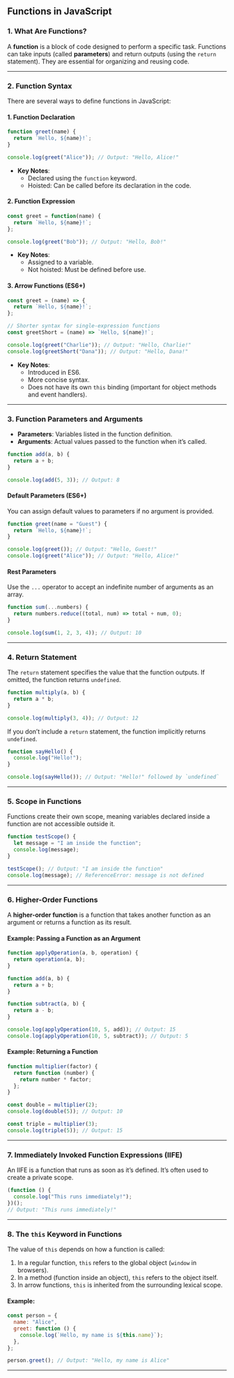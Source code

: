 ## Functions in JavaScript

### **1. What Are Functions?**
A **function** is a block of code designed to perform a specific task. Functions can take inputs (called **parameters**) and return outputs (using the `return` statement). They are essential for organizing and reusing code.

---

### **2. Function Syntax**
There are several ways to define functions in JavaScript:

#### **1. Function Declaration**
```javascript
function greet(name) {
  return `Hello, ${name}!`;
}

console.log(greet("Alice")); // Output: "Hello, Alice!"
```

- **Key Notes**:
  - Declared using the `function` keyword.
  - Hoisted: Can be called before its declaration in the code.

#### **2. Function Expression**
```javascript
const greet = function(name) {
  return `Hello, ${name}!`;
};

console.log(greet("Bob")); // Output: "Hello, Bob!"
```

- **Key Notes**:
  - Assigned to a variable.
  - Not hoisted: Must be defined before use.

#### **3. Arrow Functions (ES6+)**
```javascript
const greet = (name) => {
  return `Hello, ${name}!`;
};

// Shorter syntax for single-expression functions
const greetShort = (name) => `Hello, ${name}!`;

console.log(greet("Charlie")); // Output: "Hello, Charlie!"
console.log(greetShort("Dana")); // Output: "Hello, Dana!"
```

- **Key Notes**:
  - Introduced in ES6.
  - More concise syntax.
  - Does not have its own `this` binding (important for object methods and event handlers).

---

### **3. Function Parameters and Arguments**
- **Parameters**: Variables listed in the function definition.
- **Arguments**: Actual values passed to the function when it’s called.

```javascript
function add(a, b) {
  return a + b;
}

console.log(add(5, 3)); // Output: 8
```

#### **Default Parameters (ES6+)**
You can assign default values to parameters if no argument is provided.

```javascript
function greet(name = "Guest") {
  return `Hello, ${name}!`;
}

console.log(greet()); // Output: "Hello, Guest!"
console.log(greet("Alice")); // Output: "Hello, Alice!"
```

#### **Rest Parameters**
Use the `...` operator to accept an indefinite number of arguments as an array.

```javascript
function sum(...numbers) {
  return numbers.reduce((total, num) => total + num, 0);
}

console.log(sum(1, 2, 3, 4)); // Output: 10
```

---

### **4. Return Statement**
The `return` statement specifies the value that the function outputs. If omitted, the function returns `undefined`.

```javascript
function multiply(a, b) {
  return a * b;
}

console.log(multiply(3, 4)); // Output: 12
```

If you don’t include a `return` statement, the function implicitly returns `undefined`.

```javascript
function sayHello() {
  console.log("Hello!");
}

console.log(sayHello()); // Output: "Hello!" followed by `undefined`
```

---

### **5. Scope in Functions**
Functions create their own scope, meaning variables declared inside a function are not accessible outside it.

```javascript
function testScope() {
  let message = "I am inside the function";
  console.log(message);
}

testScope(); // Output: "I am inside the function"
console.log(message); // ReferenceError: message is not defined
```

---

### **6. Higher-Order Functions**
A **higher-order function** is a function that takes another function as an argument or returns a function as its result.

#### Example: Passing a Function as an Argument
```javascript
function applyOperation(a, b, operation) {
  return operation(a, b);
}

function add(a, b) {
  return a + b;
}

function subtract(a, b) {
  return a - b;
}

console.log(applyOperation(10, 5, add)); // Output: 15
console.log(applyOperation(10, 5, subtract)); // Output: 5
```

#### Example: Returning a Function
```javascript
function multiplier(factor) {
  return function (number) {
    return number * factor;
  };
}

const double = multiplier(2);
console.log(double(5)); // Output: 10

const triple = multiplier(3);
console.log(triple(5)); // Output: 15
```

---

### **7. Immediately Invoked Function Expressions (IIFE)**
An IIFE is a function that runs as soon as it’s defined. It’s often used to create a private scope.

```javascript
(function () {
  console.log("This runs immediately!");
})();
// Output: "This runs immediately!"
```

---

### **8. The `this` Keyword in Functions**
The value of `this` depends on how a function is called:
1. In a regular function, `this` refers to the global object (`window` in browsers).
2. In a method (function inside an object), `this` refers to the object itself.
3. In arrow functions, `this` is inherited from the surrounding lexical scope.

#### Example:
```javascript
const person = {
  name: "Alice",
  greet: function () {
    console.log(`Hello, my name is ${this.name}`);
  },
};

person.greet(); // Output: "Hello, my name is Alice"
```

---
